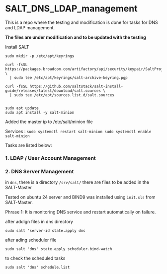 # SALT_DNS_LDAP_management
This is a repo where the testing and modification is done for tasks for DNS and LDAP management.

**The files are under modification and to be updated with the testing**

Install SALT
```
sudo mkdir -p /etc/apt/keyrings

curl -fsSL https://packages.broadcom.com/artifactory/api/security/keypair/SaltProjectKey/public \
  | sudo tee /etc/apt/keyrings/salt-archive-keyring.pgp

curl -fsSL https://github.com/saltstack/salt-install-guide/releases/latest/download/salt.sources \
  | sudo tee /etc/apt/sources.list.d/salt.sources


sudo apt update
sudo apt install -y salt-minion
```

Added the master ip to /etc/salt/minion file

Services :
``
sudo systemctl restart salt-minion
sudo systemctl enable salt-minion
``

Tasks are listed below:

### 1. LDAP / User Account Management

### 2. DNS Server Management

in `dns`, there is a directory `/srv/salt/` there are files to be added in the SALT-Master

Tested on ubuntu 24 server and BIND9 was installed using `init.sls` from SALT-Master.

Phrase 1: It is monitoring DNS service and restart automatically on failure.

after addign files in dns directory

`sudo salt 'server-id state.apply dns`

after ading scheduler file

`sudo salt 'dns' state.apply scheduler.bind-watch`

to check the scheduled tasks

`sudo salt 'dns' schedule.list`



